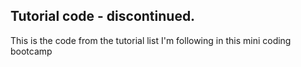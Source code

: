 ## Tutorial code - discontinued.
This is the code from the tutorial list I'm following in this mini coding bootcamp
